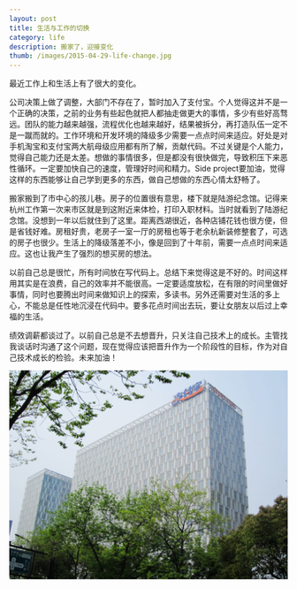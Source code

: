 ```yaml
---
layout: post
title: 生活与工作的切换
category: life
description: 搬家了，迎接变化
thumb: /images/2015-04-29-life-change.jpg
---
```


最近工作上和生活上有了很大的变化。

公司决策上做了调整，大部门不存在了，暂时加入了支付宝。个人觉得这并不是一个正确的决策，之前的业务有些起色就把人都抽走做更大的事情，多少有些好高骛远。团队的能力越来越强，流程优化也越来越好，结果被拆分，再打造队伍一定不是一蹴而就的。工作环境和开发环境的降级多少需要一点点时间来适应。好处是对手机淘宝和支付宝两大航母级应用都有所了解，贡献代码。不过关键是个人能力，觉得自己能力还是太差。想做的事情很多，但是都没有很快做完，导致积压下来恶性循环。一定要加快自己的速度，管理好时间和精力。Side project要加油，觉得这样的东西能够让自己学到更多的东西，做自己想做的东西心情太舒畅了。

搬家搬到了市中心的孩儿巷。房子的位置很有意思，楼下就是陆游纪念馆。记得来杭州工作第一次来市区就是到这附近来体检，打印入职材料。当时就看到了陆游纪念馆。没想到一年以后就住到了这里。距离西湖很近，各种店铺花钱也很方便，但是省钱好难。房租好贵，老房子一室一厅的房租也等于老余杭新装修整套了，可选的房子也很少。生活上的降级落差不小，像是回到了十年前，需要一点点时间来适应。这也让我产生了强烈的想买房的想法。

以前自己总是很忙，所有时间放在写代码上。总结下来觉得这是不好的。时间这样用其实是在浪费，自己的效率并不能很高。一定要适度放松，在有限的时间里做好事情，同时也要腾出时间来做知识上的探索，多读书。另外还需要对生活的多上心，不能总是任性地沉浸在代码中。要多花点时间出去玩，要让女朋友以后过上幸福的生活。

绩效调薪都谈过了。以前自己总是不去想晋升，只关注自己技术上的成长。主管找我谈话时沟通了这个问题，现在觉得应该把晋升作为一个阶段性的目标，作为对自己技术成长的检验。未来加油！

![支付宝](/images/2015-04-29-life-switch.jpg)